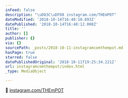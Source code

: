 ```yaml
---
inFeed: false
description: "\uD83C\uDF08 instagram.com/THEmPOT"
dateModified: '2018-10-14T16:48:10.893Z'
datePublished: '2018-10-14T16:48:12.008Z'
title: ''
author: []
publisher: {}
via: {}
sourcePath: _posts/2018-10-11-instagramcomthempot.md
hasPage: true
starred: false
datePublishedOriginal: '2018-10-11T19:25:34.221Z'
url: instagramcomthempot/index.html
_type: MediaObject

---
```

🌈 [instagram.com/THEmPOT][0]

[0]: http://instagram.com/THEmPOT